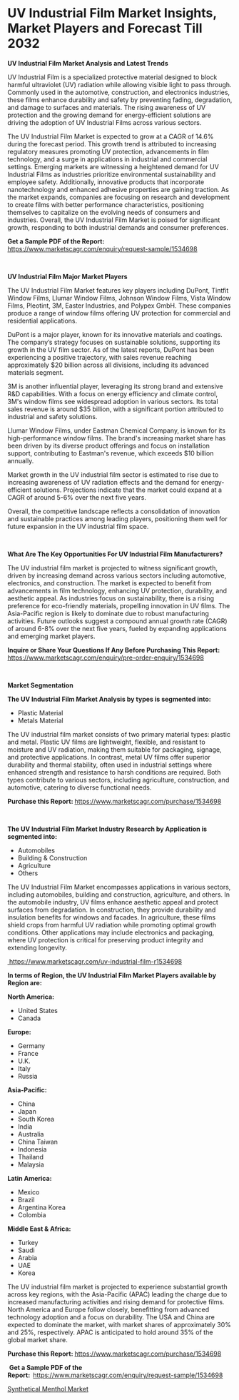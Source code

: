 <p><h1>UV Industrial Film Market Insights, Market Players and Forecast Till 2032</h1></p><p><strong>UV Industrial Film Market Analysis and Latest Trends</strong></p>
<p><p>UV Industrial Film is a specialized protective material designed to block harmful ultraviolet (UV) radiation while allowing visible light to pass through. Commonly used in the automotive, construction, and electronics industries, these films enhance durability and safety by preventing fading, degradation, and damage to surfaces and materials. The rising awareness of UV protection and the growing demand for energy-efficient solutions are driving the adoption of UV Industrial Films across various sectors.</p><p>The UV Industrial Film Market is expected to grow at a CAGR of 14.6% during the forecast period. This growth trend is attributed to increasing regulatory measures promoting UV protection, advancements in film technology, and a surge in applications in industrial and commercial settings. Emerging markets are witnessing a heightened demand for UV Industrial Films as industries prioritize environmental sustainability and employee safety. Additionally, innovative products that incorporate nanotechnology and enhanced adhesive properties are gaining traction. As the market expands, companies are focusing on research and development to create films with better performance characteristics, positioning themselves to capitalize on the evolving needs of consumers and industries. Overall, the UV Industrial Film Market is poised for significant growth, responding to both industrial demands and consumer preferences.</p></p>
<p><strong>Get a Sample PDF of the Report:&nbsp;</strong> <a href="https://www.marketscagr.com/enquiry/request-sample/1534698?utm_campaign=3198&utm_medium=2&utm_source=Github&utm_content=ia&utm_term=03042025&utm_id=uv-industrial-film">https://www.marketscagr.com/enquiry/request-sample/1534698</a></p>
<p>&nbsp;</p>
<p><strong>UV Industrial Film Major Market Players</strong></p>
<p><p>The UV Industrial Film Market features key players including DuPont, Tintfit Window Films, Llumar Window Films, Johnson Window Films, Vista Window Films, Pleotint, 3M, Easter Industries, and Polypex GmbH. These companies produce a range of window films offering UV protection for commercial and residential applications.</p><p>DuPont is a major player, known for its innovative materials and coatings. The company’s strategy focuses on sustainable solutions, supporting its growth in the UV film sector. As of the latest reports, DuPont has been experiencing a positive trajectory, with sales revenue reaching approximately $20 billion across all divisions, including its advanced materials segment.</p><p>3M is another influential player, leveraging its strong brand and extensive R&D capabilities. With a focus on energy efficiency and climate control, 3M's window films see widespread adoption in various sectors. Its total sales revenue is around $35 billion, with a significant portion attributed to industrial and safety solutions.</p><p>Llumar Window Films, under Eastman Chemical Company, is known for its high-performance window films. The brand's increasing market share has been driven by its diverse product offerings and focus on installation support, contributing to Eastman's revenue, which exceeds $10 billion annually.</p><p>Market growth in the UV industrial film sector is estimated to rise due to increasing awareness of UV radiation effects and the demand for energy-efficient solutions. Projections indicate that the market could expand at a CAGR of around 5-6% over the next five years.</p><p>Overall, the competitive landscape reflects a consolidation of innovation and sustainable practices among leading players, positioning them well for future expansion in the UV industrial film space.</p></p>
<p>&nbsp;</p>
<p><strong>What Are The Key Opportunities For UV Industrial Film Manufacturers?</strong></p>
<p><p>The UV industrial film market is projected to witness significant growth, driven by increasing demand across various sectors including automotive, electronics, and construction. The market is expected to benefit from advancements in film technology, enhancing UV protection, durability, and aesthetic appeal. As industries focus on sustainability, there is a rising preference for eco-friendly materials, propelling innovation in UV films. The Asia-Pacific region is likely to dominate due to robust manufacturing activities. Future outlooks suggest a compound annual growth rate (CAGR) of around 6-8% over the next five years, fueled by expanding applications and emerging market players.</p></p>
<p><strong>Inquire or Share Your Questions If Any Before Purchasing This Report:</strong> <a href="https://www.marketscagr.com/enquiry/pre-order-enquiry/1534698?utm_campaign=3198&utm_medium=2&utm_source=Github&utm_content=ia&utm_term=03042025&utm_id=uv-industrial-film">https://www.marketscagr.com/enquiry/pre-order-enquiry/1534698</a></p>
<p>&nbsp;</p>
<p><strong>Market Segmentation</strong></p>
<p><strong>The UV Industrial Film Market Analysis by types is segmented into:</strong></p>
<p><ul><li>Plastic Material</li><li>Metals Material</li></ul></p>
<p><p>The UV industrial film market consists of two primary material types: plastic and metal. Plastic UV films are lightweight, flexible, and resistant to moisture and UV radiation, making them suitable for packaging, signage, and protective applications. In contrast, metal UV films offer superior durability and thermal stability, often used in industrial settings where enhanced strength and resistance to harsh conditions are required. Both types contribute to various sectors, including agriculture, construction, and automotive, catering to diverse functional needs.</p></p>
<p><strong>Purchase this Report:&nbsp;</strong><a href="https://www.marketscagr.com/purchase/1534698?utm_campaign=3198&utm_medium=2&utm_source=Github&utm_content=ia&utm_term=03042025&utm_id=uv-industrial-film">https://www.marketscagr.com/purchase/1534698</a></p>
<p>&nbsp;</p>
<p><strong>The UV Industrial Film Market Industry Research by Application is segmented into:</strong></p>
<p><ul><li>Automobiles</li><li>Building & Construction</li><li>Agriculture</li><li>Others</li></ul></p>
<p><p>The UV Industrial Film Market encompasses applications in various sectors, including automobiles, building and construction, agriculture, and others. In the automobile industry, UV films enhance aesthetic appeal and protect surfaces from degradation. In construction, they provide durability and insulation benefits for windows and facades. In agriculture, these films shield crops from harmful UV radiation while promoting optimal growth conditions. Other applications may include electronics and packaging, where UV protection is critical for preserving product integrity and extending longevity.</p></p>
<p><a href="https://www.marketscagr.com/uv-industrial-film-r1534698?utm_campaign=3198&utm_medium=2&utm_source=Github&utm_content=ia&utm_term=03042025&utm_id=uv-industrial-film">&nbsp;https://www.marketscagr.com/uv-industrial-film-r1534698</a></p>
<p><strong>In terms of Region, the UV Industrial Film Market Players available by Region are:</strong></p>
<p>
    <p> <strong> North America: </strong>
        <ul>
            <li>United States</li>
            <li>Canada</li>
        </ul>
        </p> 
    <p> <strong> Europe: </strong>
        <ul>
            <li>Germany</li>
            <li>France</li>
            <li>U.K.</li>
            <li>Italy</li>
            <li>Russia</li>
        </ul>
        </p> 
    <p> <strong> Asia-Pacific: </strong>
        <ul>
            <li>China</li>
            <li>Japan</li>
            <li>South Korea</li>
            <li>India</li>
            <li>Australia</li>
            <li>China Taiwan</li>
            <li>Indonesia</li>
            <li>Thailand</li>
            <li>Malaysia</li>
        </ul>
        </p> 
    <p> <strong> Latin America: </strong>
        <ul>
            <li>Mexico</li>
            <li>Brazil</li>
            <li>Argentina Korea</li>
            <li>Colombia</li>
        </ul>
        </p> 
    <p> <strong> Middle East & Africa: </strong>
        <ul>
            <li>Turkey</li>
            <li>Saudi</li>
            <li>Arabia</li>
            <li>UAE</li>
            <li>Korea</li>
        </ul>
    </p>
    </p>
<p><p>The UV industrial film market is projected to experience substantial growth across key regions, with the Asia-Pacific (APAC) leading the charge due to increased manufacturing activities and rising demand for protective films. North America and Europe follow closely, benefitting from advanced technology adoption and a focus on durability. The USA and China are expected to dominate the market, with market shares of approximately 30% and 25%, respectively. APAC is anticipated to hold around 35% of the global market share.</p></p>
<p><strong>Purchase this Report: </strong><a href="https://www.marketscagr.com/purchase/1534698?utm_campaign=3198&utm_medium=2&utm_source=Github&utm_content=ia&utm_term=03042025&utm_id=uv-industrial-film">https://www.marketscagr.com/purchase/1534698</a></p>
<p>&nbsp;<strong>Get a Sample PDF of the Report:&nbsp;&nbsp;</strong><a href="https://www.marketscagr.com/enquiry/request-sample/1534698?utm_campaign=3198&utm_medium=2&utm_source=Github&utm_content=ia&utm_term=03042025&utm_id=uv-industrial-film">https://www.marketscagr.com/enquiry/request-sample/1534698</a></p>
<p><strong></strong></p>
<p><p><a href="https://github.com/duscarajlha/Market-Research-Report-List-1/blob/main/synthetical-menthol-market.md?utm_campaign=3198&utm_medium=2&utm_source=Github&utm_content=ia&utm_term=03042025&utm_id=uv-industrial-film">Synthetical Menthol Market</a></p></p>